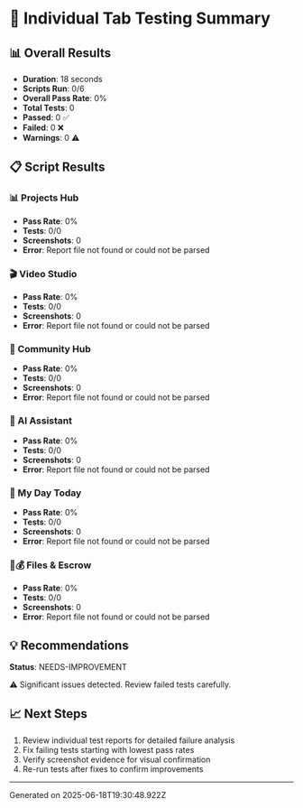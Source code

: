 # 🎯 Individual Tab Testing Summary

## 📊 Overall Results

- **Duration**: 18 seconds
- **Scripts Run**: 0/6
- **Overall Pass Rate**: 0%
- **Total Tests**: 0
- **Passed**: 0 ✅
- **Failed**: 0 ❌
- **Warnings**: 0 ⚠️

## 📋 Script Results

### 📊 Projects Hub

- **Pass Rate**: 0%
- **Tests**: 0/0
- **Screenshots**: 0
- **Error**: Report file not found or could not be parsed

### 🎬 Video Studio

- **Pass Rate**: 0%
- **Tests**: 0/0
- **Screenshots**: 0
- **Error**: Report file not found or could not be parsed

### 👥 Community Hub

- **Pass Rate**: 0%
- **Tests**: 0/0
- **Screenshots**: 0
- **Error**: Report file not found or could not be parsed

### 🤖 AI Assistant

- **Pass Rate**: 0%
- **Tests**: 0/0
- **Screenshots**: 0
- **Error**: Report file not found or could not be parsed

### 📅 My Day Today

- **Pass Rate**: 0%
- **Tests**: 0/0
- **Screenshots**: 0
- **Error**: Report file not found or could not be parsed

### 📁💰 Files & Escrow

- **Pass Rate**: 0%
- **Tests**: 0/0
- **Screenshots**: 0
- **Error**: Report file not found or could not be parsed


## 💡 Recommendations

**Status**: NEEDS-IMPROVEMENT

⚠️ Significant issues detected. Review failed tests carefully.

## 📈 Next Steps

1. Review individual test reports for detailed failure analysis
2. Fix failing tests starting with lowest pass rates
3. Verify screenshot evidence for visual confirmation
4. Re-run tests after fixes to confirm improvements

---
Generated on 2025-06-18T19:30:48.922Z
